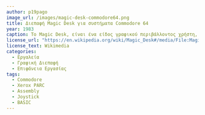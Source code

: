```yaml
---
author: p19pago
image_url: /images/magic-desk-commodore64.png
title: Διεπαφή Magic Desk για συστήματα Commodore 64
year: 1983 
caption: Το Magic Desk, είναι ένα είδος γραφικού περιβάλλοντος χρήστη, το οποίο διαθέτει επεξεργαστή κειμένου και σύστημα αρχείων. Ο κέρσορας ελέγχεται από joystick, απεικονιζόμενος από το εικονίδιο ενός χεριού. Η επιφάνεια εργασίας παρουσιάζεται ως ένα θρανίο με γραφείο, γραφομηχανή, ντουλάπι αρχείων, ρολόι και κάδο απορριμμάτων. Για την αλληλεπίδρασή του, Η τεχνολογία του βασίστηκε στις γραφικές διεπαφές του Xerox PARC και στην τεχνολογία Assembly.
license_url: "https://en.wikipedia.org/wiki/Magic_Desk#/media/File:Magic_Desk_I_main_screen.png" 
license_text: Wikimedia
categories:
  - Εργαλεία
  - Γραφική Διεπαφή
  - Επιφάνεια Εργασίας
tags:
  - Commodore 
  - Xerox PARC
  - Assembly
  - Joystick
  - BASIC
---
```

